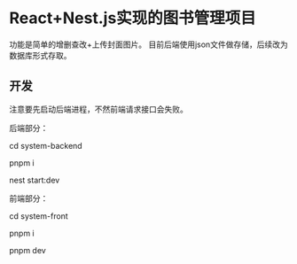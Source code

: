 # React+Nest.js实现的图书管理项目

功能是简单的增删查改+上传封面图片。
目前后端使用json文件做存储，后续改为数据库形式存取。

## 开发

注意要先启动后端进程，不然前端请求接口会失败。

后端部分：

cd system-backend

pnpm i

nest start:dev

前端部分：

cd system-front

pnpm i

pnpm dev
